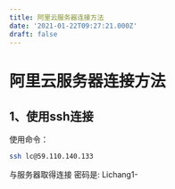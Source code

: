```yaml
---
title: 阿里云服务器连接方法
date: '2021-01-22T09:27:21.000Z'
draft: false
---
```


# 阿里云服务器连接方法

## 1、使用ssh连接

使用命令：

```bash
ssh lc@59.110.140.133
```

与服务器取得连接 密码是: Lichang1-

